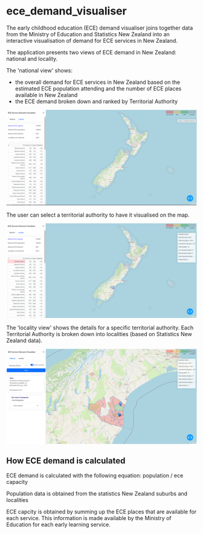 # ece_demand_visualiser

The early childhood education (ECE) demand visualiser joins together data from the Ministry of Education and Statistics New Zealand into an interactive visualisation of demand for ECE services in New Zealand. 

The application presents two views of ECE demand in New Zealand: national and locality.

The 'national view' shows: 
- the overall demand for ECE services in New Zealand based on the estimated ECE population attending and the number of ECE places available in New Zealand
- the ECE demand broken down and ranked by Territorial Authority

![image info](./app_images/start.png)

The user can select a territorial authority to have it visualised on the map. 

![image info](./app_images/ta_selected.png)

The 'locality view' shows the details for a specific territorial authority. Each Territorial Authority is broken down into localities (based on Statistics New Zealand data).

![image info](./app_images/locality_selected.png)

## How ECE demand is calculated

ECE demand is calculated with the following equation: population / ece capacity

Population data is obtained from the statistics New Zealand suburbs and localities 

ECE capcity is obtained by summing up the ECE places that are available for each service. This information is made available by the Ministry of Education for each early learning service. 


